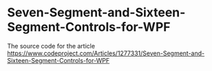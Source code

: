 # Seven-Segment-and-Sixteen-Segment-Controls-for-WPF
The source code for the article https://www.codeproject.com/Articles/1277331/Seven-Segment-and-Sixteen-Segment-Controls-for-WPF
